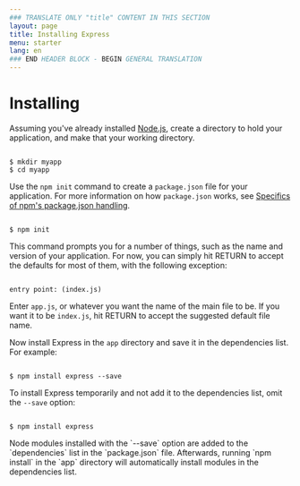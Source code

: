 ```yaml
---
### TRANSLATE ONLY "title" CONTENT IN THIS SECTION
layout: page
title: Installing Express
menu: starter
lang: en
### END HEADER BLOCK - BEGIN GENERAL TRANSLATION
---
```


# Installing

Assuming you've already installed [Node.js](https://nodejs.org/), create a directory to hold your application, and make that your working directory.

<pre><code class="language-sh" translate="no">
$ mkdir myapp
$ cd myapp
</code></pre>

Use the `npm init` command to create a `package.json` file for your application.
For more information on how `package.json` works, see [Specifics of npm's package.json handling](https://docs.npmjs.com/files/package.json).

<pre><code class="language-sh" translate="no">
$ npm init
</code></pre>

This command prompts you for a number of things, such as the name and version of your application.
For now, you can simply hit RETURN to accept the defaults for most of them, with the following exception:

<pre><code class="language-sh" translate="no">
entry point: (index.js)
</code></pre>

Enter `app.js`, or whatever you want the name of the main file to be. If you want it to be `index.js`, hit RETURN to accept the suggested default file name.

Now install Express in the `app` directory and save it in the dependencies list. For example:

<pre><code class="language-sh" translate="no">
$ npm install express --save
</code></pre>

To install Express temporarily and not add it to the dependencies list, omit the `--save` option:

<pre><code class="language-sh" translate="no">
$ npm install express
</code></pre>

<div class="doc-box doc-info" markdown="1">
Node modules installed with the `--save` option are added to the `dependencies` list in the `package.json` file.
Afterwards, running `npm install` in the `app` directory will automatically install modules in the dependencies list.
</div>
